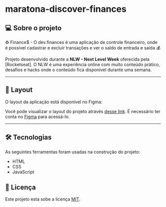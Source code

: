 # maratona-discover-finances
## 💻 Sobre o projeto

♻️ Finance$ - O dev.finances é uma aplicação de controle financeiro, onde é possível cadastrar e excluir transações e ver o saldo de entrada e saída 💰


Projeto desenvolvido durante a **NLW - Next Level Week** oferecida pela [Rocketseat].
O NLW é uma experiência online com muito conteúdo prático, desafios e hacks onde o conteúdo fica disponível durante uma semana.

---


## 🎨 Layout

O layout da aplicação está disponível no Figma:

Você pode visualizar o layout do projeto através [desse link](https://www.figma.com/file/7Vu9DzUaCZIV4nibzkjgB4/dev.finance%24-Maratona-Discover). É necessário ter conta no [Figma](https://figma.com) para acessá-lo.


---

## 🛠 Tecnologias

As seguintes ferramentas foram usadas na construção do projeto:

- HTML
- CSS
- JavaScript

## 📝 Licença

Este projeto esta sobe a licença [MIT](./LICENSE).

